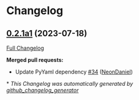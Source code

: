 # Changelog

## [0.2.1a1](https://github.com/NeonGeckoCom/neon-mana-utils/tree/0.2.1a1) (2023-07-18)

[Full Changelog](https://github.com/NeonGeckoCom/neon-mana-utils/compare/0.2.0...0.2.1a1)

**Merged pull requests:**

- Update PyYaml dependency [\#34](https://github.com/NeonGeckoCom/neon-mana-utils/pull/34) ([NeonDaniel](https://github.com/NeonDaniel))



\* *This Changelog was automatically generated by [github_changelog_generator](https://github.com/github-changelog-generator/github-changelog-generator)*
